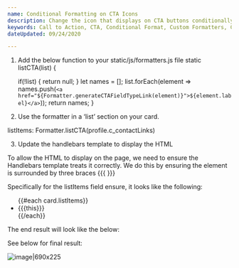 ```yaml
---
name: Conditional Formatting on CTA Icons
description: Change the icon that displays on CTA buttons conditionally based on the contents of their corresponding CTA labels. For example, if the label contains a substring “read”, then the icon will format magnifying_glass. If the label contains a substring “call”, then format a phone icon.
keywords: Call to Action, CTA, Conditional Format, Custom Formatters, CTA Icons, CTA Labels
dateUpdated: 09/24/2020

---
```

1. Add the below function to your static/js/formatters.js file
static listCTA(list) {

    if(!list) {
      return null;
    }
    let names = [];
      list.forEach(element => names.push(`<a href="${Formatter.generateCTAFieldTypeLink(element)}">${element.label}</a>`));
    return names;
  }
  
2. Use the formatter in a ‘list’ section on your card.

listItems: Formatter.listCTA(profile.c_contactLinks)

3. Update the handlebars template to display the HTML

To allow the HTML to display on the page, we need to ensure the Handlebars template treats it correctly. We do this by ensuring the element is surrounded by three braces {{{ }}}

Specifically for the listItems field ensure, it looks like the following:

<ul class="HitchhikerProfessionalStandard-list">
    {{#each card.listItems}}
    <li class="HitchhikerProfessionalStandard-listItem">{{{this}}}</li>
    {{/each}}
  </ul>
The end result will look like the below:

See below for final result:

![image|690x225](https://aws1.discourse-cdn.com/turtlehead/optimized/1X/cbeb9bae4d34329455a2e64f7ebcd9255c224fa4_2_1380x450.png) 
